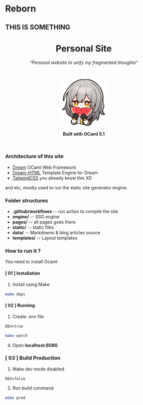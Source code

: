 # Reborn
## THIS IS SOMETHING

<h1 align="center">Personal Site</h1>
<p align="center">
<q><i>Personal website to unify my fragmented thoughts</i></q>
</p>

<br>

<p align="center">
  <img src="/static/melon.webp" alt="logo" width="150" height="auto" />
</p>
<p align="center"><strong>Built with OCaml 5.1</strong></p>

<br>

### Architecture of this site
- [Dream](https://github.com/aantron/dream) OCaml Web Framework
- [Dream-HTML](https://github.com/yawaramin/dream-html) Template Engine for Dream
- [TailwindCSS](https://tailwindcss.com/) you already know this XD

and etc, mostly used to run the static site generator engine.

### Folder structures

- **.github/workflows** -- run action to compile the site
- **engine/** -- SSG engine
- **pages/** -- all pages goes there
- **static/** -- static files
- **data/** -- Markdowns & blog articles source
- **templates/** -- Layout templates

### How to run it ?
You need to install Ocaml

#### [ 01 ] **Installation**
1. Install using Make
```bash
make deps
```

#### [ 02 ] **Running**
1. Create .env file
```.env
DEV=true
```
```bash
make watch
```
4. Open **localhost:8080**

### [ 03 ] **Build Production**
1. Make dev mode disabled
```.env
DEV=false
```
2. Run build command
```bash
make prod
```